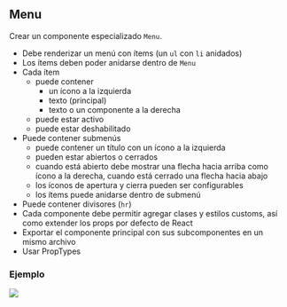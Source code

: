 ## Menu

Crear un componente especializado `Menu`.

- Debe renderizar un menú con ítems (un `ul` con `li` anidados)
- Los ítems deben poder anidarse dentro de `Menu`
- Cada ítem 
  - puede contener
    - un ícono a la izquierda
    - texto (principal)
    - texto o un componente a la derecha
  - puede estar activo
  - puede estar deshabilitado
- Puede contener submenús
  - puede contener un título con un ícono a la izquierda
  - pueden estar abiertos o cerrados
  - cuando está abierto debe mostrar una flecha hacia arriba como ícono a la derecha, cuando está cerrado una flecha hacia abajo
  - los íconos de apertura y cierra pueden ser configurables
  - los ítems puede anidarse dentro de submenú
- Puede contener divisores (`hr`)
- Cada componente debe permitir agregar clases y estilos customs, así como extender los props por defecto de React
- Exportar el componente principal con sus subcomponentes en un mismo archivo
- Usar PropTypes

### Ejemplo

![](https://developers.siberiancms.com/img/hooks/sidebar-menu.png)
